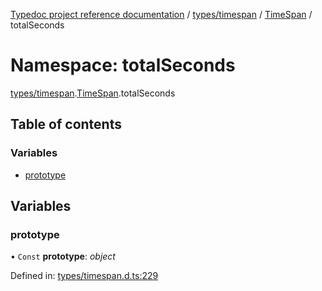 [Typedoc project reference documentation](../README.md) / [types/timespan](types_timespan.md) / [TimeSpan](types_timespan.timespan.md) / totalSeconds

# Namespace: totalSeconds

[types/timespan](types_timespan.md).[TimeSpan](types_timespan.timespan.md).totalSeconds

## Table of contents

### Variables

- [prototype](types_timespan.timespan.totalseconds.md#prototype)

## Variables

### prototype

• `Const` **prototype**: *object*

Defined in: [types/timespan.d.ts:229](https://github.com/DocuWare/REST-Sample-TS/blob/6f07cff/src/types/timespan.d.ts#L229)
